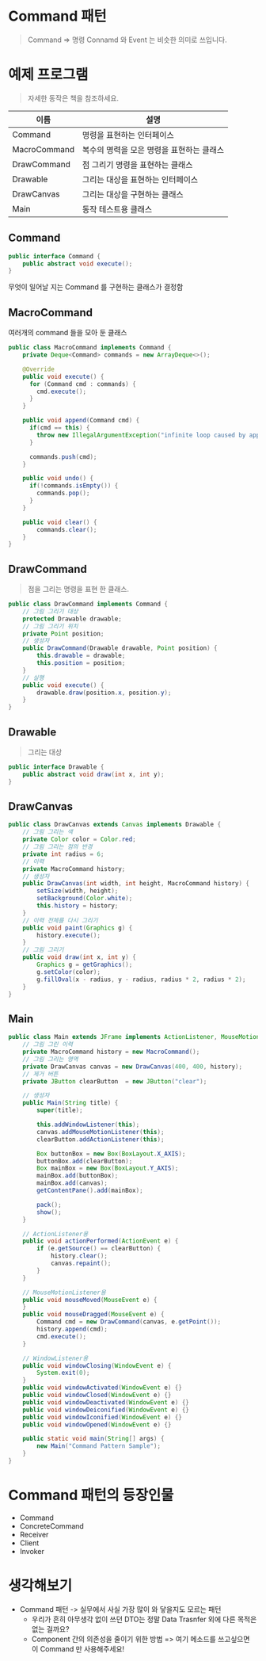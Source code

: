 # Command 패턴
> Command => 명령
Connamd 와 Event 는 비슷한 의미로 쓰입니다.

# 예제 프로그램

> 자세한 동작은 책을 참조하세요.

|이름|설명|
|----|---|
|Command|명령을 표현하는 인터페이스|
|MacroCommand|복수의 명력을 모은 명령을 표현하는 클래스|
|DrawCommand|점 그리기 명령을 표현하는 클래스|
|Drawable|그리는 대상을 표현하는 인터페이스|
|DrawCanvas|그리는 대상을 구현하는 클래스|
|Main|동작 테스트용 클래스|

## Command

```java
public interface Command {
    public abstract void execute();
}
```

무엇이 일어날 지는 Command 를 구현하는 클래스가 결정함

## MacroCommand
여러개의 command 들을 모아 둔 클래스

```java
public class MacroCommand implements Command {
    private Deque<Command> commands = new ArrayDeque<>();

    @Override
    public void execute() {
      for (Command cmd : commands) {
        cmd.execute();
      }
    }

    public void append(Command cmd) {
      if(cmd == this) {
        throw new IllegalArgumentException("infinite loop caused by append");
      }

      commands.push(cmd);
    }

    public void undo() {
      if(!commands.isEmpty()) {
        commands.pop();
      }
    }

    public void clear() {
        commands.clear();
    } 
}
```

## DrawCommand
> 점을 그리는 명령을 표현 한 클래스.

```java
public class DrawCommand implements Command {
    // 그림 그리기 대상
    protected Drawable drawable;
    // 그림 그리기 위치
    private Point position;
    // 생성자
    public DrawCommand(Drawable drawable, Point position) {
        this.drawable = drawable;
        this.position = position;
    }
    // 실행
    public void execute() {                  
        drawable.draw(position.x, position.y); 
    }                                      
}
```

## Drawable 
> 그리는 대상

```java
public interface Drawable {
    public abstract void draw(int x, int y);
}
```

## DrawCanvas

```java
public class DrawCanvas extends Canvas implements Drawable {
    // 그림 그리는 색
    private Color color = Color.red;
    // 그림 그리는 점의 반경
    private int radius = 6;
    // 이력
    private MacroCommand history;
    // 생성자
    public DrawCanvas(int width, int height, MacroCommand history) {
        setSize(width, height);
        setBackground(Color.white);
        this.history = history;
    }
    // 이력 전체를 다시 그리기
    public void paint(Graphics g) {
        history.execute();
    }
    // 그림 그리기
    public void draw(int x, int y) {
        Graphics g = getGraphics();
        g.setColor(color);
        g.fillOval(x - radius, y - radius, radius * 2, radius * 2);
    }
}
```

## Main

```java
public class Main extends JFrame implements ActionListener, MouseMotionListener, WindowListener {
    // 그림 그린 이력
    private MacroCommand history = new MacroCommand();
    // 그림 그리는 영역
    private DrawCanvas canvas = new DrawCanvas(400, 400, history);
    // 제거 버튼
    private JButton clearButton  = new JButton("clear");

    // 생성자
    public Main(String title) {
        super(title);

        this.addWindowListener(this);
        canvas.addMouseMotionListener(this);
        clearButton.addActionListener(this);

        Box buttonBox = new Box(BoxLayout.X_AXIS);
        buttonBox.add(clearButton);
        Box mainBox = new Box(BoxLayout.Y_AXIS);
        mainBox.add(buttonBox);
        mainBox.add(canvas);
        getContentPane().add(mainBox);

        pack();
        show();
    }

    // ActionListener용
    public void actionPerformed(ActionEvent e) {
        if (e.getSource() == clearButton) {
            history.clear();
            canvas.repaint();
        }
    }

    // MouseMotionListener용
    public void mouseMoved(MouseEvent e) {
    }
    public void mouseDragged(MouseEvent e) {
        Command cmd = new DrawCommand(canvas, e.getPoint());
        history.append(cmd);
        cmd.execute();
    }

    // WindowListener용
    public void windowClosing(WindowEvent e) {
        System.exit(0);
    }
    public void windowActivated(WindowEvent e) {}
    public void windowClosed(WindowEvent e) {}
    public void windowDeactivated(WindowEvent e) {}
    public void windowDeiconified(WindowEvent e) {}
    public void windowIconified(WindowEvent e) {}
    public void windowOpened(WindowEvent e) {}

    public static void main(String[] args) {
        new Main("Command Pattern Sample");
    }
}
```

# Command 패턴의 등장인물
- Command
- ConcreteCommand
- Receiver
- Client
- Invoker

# 생각해보기
- Command 패턴 -> 실무에서 사실 가장 많이 와 닿을지도 모르는 패턴
  - 우리가 흔히 아무생각 없이 쓰던 DTO는 정말 Data Trasnfer 외에 다른 목적은 없는 걸까요?
  - Component 간의 의존성을 줄이기 위한 방법 => 여기 메소드를 쓰고싶으면 이 Command 만 사용해주세요!






